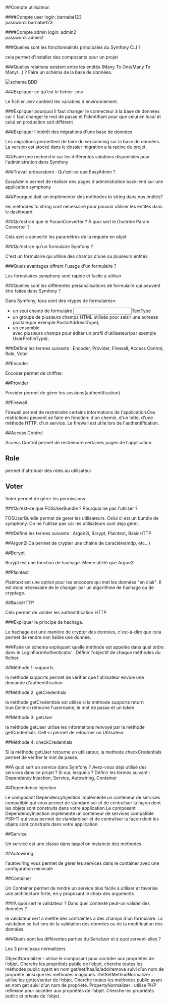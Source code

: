 ##Compte utilisateur:

####Compte user
login: barnabe123   
password: barnabe123

####Compte admin
login: admin2  
password: admin2


###Quelles sont les fonctionnalités principales du Symfony CLI ?

cela permet d'installer des composants pour un projet


###Quelles relations existent entre les entités (Many To One/Many To Many/...) ? Faire un schéma de la base de données.

![schema BDD](https://media.discordapp.net/attachments/755326178817998882/815880645762875403/unknown.png)

###Expliquer ce qu'est le fichier .env

Le fichier .env contient les variables d environnement.

###Expliquer pourquoi il faut changer le connecteur à la base de données
car il faut changer le mot de passe et l'identifiant pour que celui en local et celui en production soit différent

###Expliquer l'intérêt des migrations d'une base de données

Les migrations permettent de faire du versionning sur la base de données. La version est stocké dans le dossier migration a la racine du projet.

###Faire une recherche sur les différentes solutions disponibles pour l'administration dans Symfony

###Travail préparatoire : Qu'est-ce que EasyAdmin ?

EasyAdmin permet de réaliser des pages d'administration back-end sur une application symphony

###Pourquoi doit-on implémenter des méthodes to string dans nos entités?

les méthodes to string sont nécessaire pour pouvoir utiliser les entités dans le dashboard.

###Qu'est-ce que le ParamConverter ? À quoi sert le Doctrine Param Converter ?

Cela sert a convertir les paramètres de la requete en objet

###Qu'est-ce qu'un formulaire Symfony ?

C'est un formulaire qui utilise des champs d'une ou plusieurs entités

###Quels avantages offrent l'usage d'un formulaire ?

Les formulaires symphony sont rapide et facile à utiliser

###Quelles sont les différentes personalisations de formulaire qui peuvent être faites dans Symfony ?

Dans Symfony, tous sont des «types de formulaires»:

 - un seul champ de formulaire <input type="text">TextType
 - un groupe de plusieurs champs HTML utilisés pour saisir une adresse postale(par exemple PostalAddressType);
 - un ensemble <form>avec plusieurs champs pour éditer un profil d'utilisateur(par exemple UserProfileType).

###Définir les termes suivants : Encoder, Provider, Firewall, Access Control, Role, Voter

##Encoder

Encoder permet de chiffrer.

##Provider

Provider permet de gérer les sessions(authentification)

##Firewall

Firewall permet de restreindre certains informations de l'application.Ces restrictions peuvent se faire en fonction: d'un chemin, d'un hôte, d'une méthode HTTP, d'un service.
Le firewall est utile lors de l'authentification.

##Access Control

Access Control permet de restreindre certaines pages de l'application.

## Role

permet d'attribuer des roles au utilisateur

## Voter

Voter permet de gérer les permissions

###Qu'est-ce que FOSUserBundle ? Pourquoi ne pas l'utiliser ?

FOSUserBundle permet de gerer les utilisateurs. Celui ci est un bundle de symphony.
On ne l'utilise pas car les utilisateurs sont deja gérer.

###Définir les termes suivants : Argon2i, Bcrypt, Plaintext, BasicHTTP

##Argon2i
Ca permet de crypter une chaine de caractère(mdp, etc...)

##Bcrypt

Bcrypt est une fonction de hachage. Meme utilité que Argon2i

##Plaintext

Plaintext est une option pour les encoders qui met les données "en clair". Il est donc nécessaire de le changer par un algorithme de hachage ou de cryptage.

##BasicHTTP

Cela permet de valider les authentification HTTP

###Expliquer le principe de hachage.

Le hachage est une manière de crypter des données, c'est-à-dire que cela permet de rendre non lisible une donnée.

###Faire un schema expliquant quelle méthode est appelée dans quel ordre dans le LoginFormAuthenticator . Définir l'objectif de chaque méthodes du fichier.

##Méthode 1: supports

la méthode supports permet de vérifier que l'utilisateur envoie une demande d'authentification

##Méthode 2: getCredentials

la méthode getCredentials est utilisé si la méthode supports return true.Celle-ci retourne l'username, le mot de passe et un token.

##Méthode 3: getUser

la méthode getUser utilise les informations renvoyé par la méthode getCredentials. Cell-ci permet de retourner un Utilisateur.

##Méthode 4: checkCredentials

Si la méthode getUser retourne un utilisateur, la methode checkCredentials permet de vérifier le mot de passe.

##À quoi sert un service dans Symfony ? Avez-vous déjà utilisé des services dans ce projet ? Si oui, lesquels ? Définir les termes suivant : Dependency Injection, Service, Autowiring, Container

##Dependency Injection

Le composant DependencyInjection implémente un conteneur de services compatible qui vous permet de standardiser et de centraliser la façon dont les objets sont construits dans votre application.Le composant DependencyInjection implémente un conteneur de services compatible PSR-11 qui vous permet de standardiser et de centraliser la façon dont les objets sont construits dans votre application.

##Service

Un service est une classe dans laquel on instancie des méthodes.

##Autowiring

l'autowiring vous permet de gérer les services dans le container avec une configuration minimale

##Container

Un Container permet de rendre un service plus facile a utiliser et favorise une architecture forte, en y proposant le choix des arguments

###À quoi sert le validateur ? Dans quel contexte peut-on valider des données ?

le validateur sert a mettre des contraintes a des champs d'un formulaire.
La validation se fait lors de la validation des données ou de la modification des données.

###Quels sont les différentes parties du Serializer et à quoi servent-elles ?

Les 3 principaux normalizers

ObjectNormalizer : utilise le composant pour accéder aux propriétés de l’objet. Cherche les propriétés public de l’objet, cherche toutes les méthodes public ayant en nom get/set/has/is/add/remove suivi d’un nom de propriété ainsi que les méthodes magiques.
GetSetMethodNormalizer : utilise les getter/setter de l’objet. Cherche toutes les méthodes public ayant en nom get suivi d’un nom de propriété.
PropertyNormalizer : utilise PHP reflexion pour accéder aux propriétés de l’objet. Cherche les propriétés public et private de l’objet.
